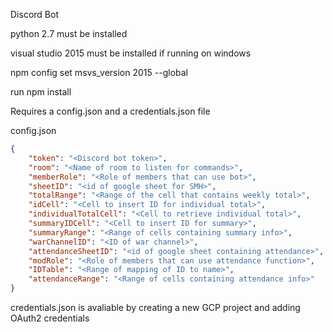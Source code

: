 Discord Bot

python 2.7 must be installed

visual studio 2015 must be installed if running on windows

npm config set msvs_version 2015 --global

run npm install




Requires a config.json and a credentials.json file

config.json
```json
{
    "token": "<Discord bot token>",
    "room": "<Name of room to listen for commands>",
    "memberRole": "<Role of members that can use bot>",
    "sheetID": "<id of google sheet for SMH>",
    "totalRange": "<Range of the cell that contains weekly total>",
    "idCell": "<Cell to insert ID for individual total>",
    "individualTotalCell": "<Cell to retrieve individual total>",
    "summaryIDCell": "<Cell to insert ID for summary>",
    "summaryRange": "<Range of cells containing summary info>",
    "warChannelID": "<ID of war channel>",
    "attendanceSheetID": "<id of google sheet containing attendance>",
    "modRole": "<Role of members that can use attendance function>",
    "IDTable": "<Range of mapping of ID to name>",
    "attendanceRange": "<Range of cells containing attendance info>"
}
```
credentials.json is avaliable by creating a new GCP project and adding OAuth2 credentials
